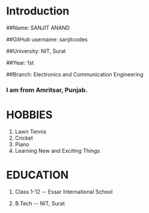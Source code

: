 # Introduction 
##Name: SANJIT ANAND

##GitHub username: sanjitcodes

##University: NIT, Surat

##Year: 1st

##Branch: Electronics and Communication Engineering

### I am from Amritsar, Punjab.

# **HOBBIES**
1. Lawn Tennis
2. Cricket 
3. Piano
4. Learning New and Exciting Things

# **EDUCATION**

1. Class 1-12 -- Essar International School

2. B.Tech     -- NIT, Surat


